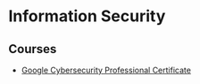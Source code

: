 # Information Security

## Courses

- [Google Cybersecurity Professional Certificate](https://github.com/nicolasmira101/Information-security/tree/c0c84ab4a01700d96cb50fe2b68b98ad32616fa4/Google-cybersecurity)
